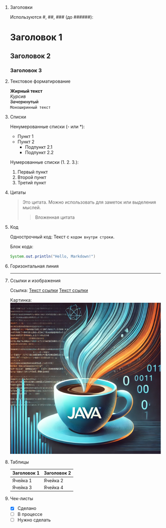 1. Заголовки
    
    Используются #, ##, ### (до ######):

    # Заголовок 1
    ## Заголовок 2
    ### Заголовок 3


2. Текстовое форматирование
    
    **Жирный текст**  
    *Курсив*  
    ~~Зачеркнутый~~  
    `Моноширинный текст`


3. Списки
    
    Ненумерованные списки (- или *):
    - Пункт 1
    - Пункт 2
        - Подпункт 2.1
        - Подпункт 2.2

    Нумерованные списки (1. 2. 3.):
    1. Первый пункт
    2. Второй пункт
    3. Третий пункт


4. Цитаты

    > Это цитата. Можно использовать для заметок или выделения мыслей.
    >> Вложенная цитата


5. Код

    Однострочный код:
    Текст с `кодом внутри строки`.

    Блок кода:
    ```java
    System.out.println("Hello, Markdown!")

 
6. Горизонтальная линия

    ---


7. Ссылки и изображения

    Ссылка:
    [Текст ссылки](https://example.com)
    [Текст ссылки](/java/crypto.txt)

    Картинка:
    ![Описание картинки](/java/java.webp)


8. Таблицы

    | Заголовок 1 | Заголовок 2 |
    |------------|------------|
    | Ячейка 1   | Ячейка 2   |
    | Ячейка 3   | Ячейка 4   |


9. Чек-листы

    - [x] Сделано
    - [ ] В процессе
    - [ ] Нужно сделать
